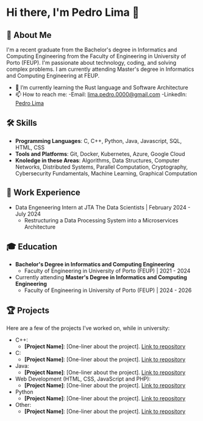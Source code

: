 # Hi there, I'm Pedro Lima 👋

## 🚀 About Me
I'm a recent graduate from the Bachelor's degree in Informatics and Computing Engineering from the Faculty of Engineering in University of Porto (FEUP). I'm passionate about technology, coding, and solving complex problems. I am currently attending Master's degree in Informatics and Computing Engineering at FEUP.

- 🌱 I’m currently learning the Rust language and Software Architecture
- 📫 How to reach me:
  -Email:  [lima.pedro.0000@gmail.com](mailto:lima.pedro.0000@gmail.com)
  -LinkedIn: [Pedro Lima](https://www.linkedin.com/in/pedro-lima-b55558295)

## 🛠️ Skills
- **Programming Languages**: C, C++, Python, Java, Javascript, SQL, HTML, CSS
- **Tools and Platforms**: Git, Docker, Kubernetes, Azure, Google Cloud
- **Knoledge in these Areas**: Algorithms, Data Structures, Computer Networks, Distributed Systems, Parallel Computation, Cryptography, Cybersecurity Fundamentals, Machine Learning, Graphical Computation

## 💼 Work Experience
- Data Engeneering Intern at JTA The Data Scientists | February 2024 - July 2024
  - Restructuring a Data Processing System into a Microservices Architecture

## 🎓 Education
- **Bachelor's Degree in Informatics and Computing Engineering**
  - Faculty of Engineering in University of Porto (FEUP) | 2021 - 2024
- Currently attending **Master's Degree in Informatics and Computing Engineering**
  - Faculty of Engineering in University of Porto (FEUP) | 2024 - 2026

## 🏆 Projects
Here are a few of the projects I’ve worked on, while in university:
- C++:
    - **[Project Name]**: [One-liner about the project]. [Link to repository](https://github.com/yourusername/projectname)
- C:
    - **[Project Name]**: [One-liner about the project]. [Link to repository](https://github.com/yourusername/projectname)
- Java:
    - **[Project Name]**: [One-liner about the project]. [Link to repository](https://github.com/yourusername/projectname)
- Web Development (HTML, CSS, JavaScript and PHP):
    - **[Project Name]**: [One-liner about the project]. [Link to repository](https://github.com/yourusername/projectname)
- Python
     - **[Project Name]**: [One-liner about the project]. [Link to repository](https://github.com/yourusername/projectname)
- Other:
     - **[Project Name]**: [One-liner about the project]. [Link to repository](https://github.com/yourusername/projectname)

<!---
## 📊 GitHub Stats
![Your GitHub stats](https://github-readme-stats.vercel.app/api?username=limapedro12&show_icons=true&theme=radical)
![Top Languages](https://github-readme-stats.vercel.app/api/top-langs/?username=limapedro12&layout=compact&theme=radical)
-->
